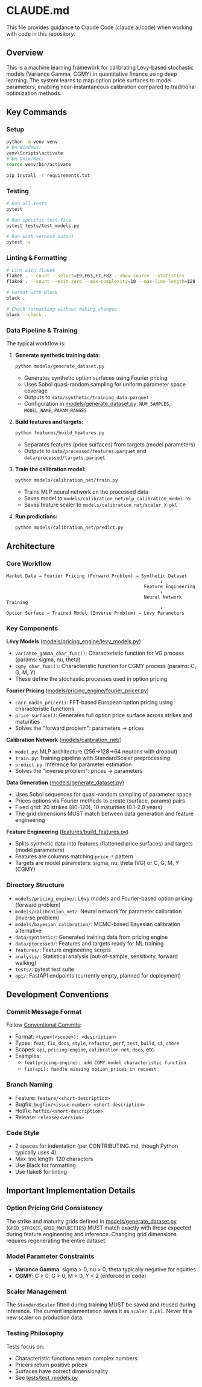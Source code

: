 # CLAUDE.md

This file provides guidance to Claude Code (claude.ai/code) when working with code in this repository.

## Overview

This is a machine learning framework for calibrating Lévy-based stochastic models (Variance Gamma, CGMY) in quantitative finance using deep learning. The system learns to map option price surfaces to model parameters, enabling near-instantaneous calibration compared to traditional optimization methods.

## Key Commands

### Setup
```bash
python -m venv venv
# On Windows:
venv\Scripts\activate
# On Unix/Mac:
source venv/bin/activate

pip install -r requirements.txt
```

### Testing
```bash
# Run all tests
pytest

# Run specific test file
pytest tests/test_models.py

# Run with verbose output
pytest -v
```

### Linting & Formatting
```bash
# Lint with flake8
flake8 . --count --select=E9,F63,F7,F82 --show-source --statistics
flake8 . --count --exit-zero --max-complexity=10 --max-line-length=120 --statistics

# Format with Black
black .

# Check formatting without making changes
black --check .
```

### Data Pipeline & Training

The typical workflow is:

1. **Generate synthetic training data:**
   ```bash
   python models/generate_dataset.py
   ```
   - Generates synthetic option surfaces using Fourier pricing
   - Uses Sobol quasi-random sampling for uniform parameter space coverage
   - Outputs to `data/synthetic/training_data.parquet`
   - Configuration in [models/generate_dataset.py](models/generate_dataset.py): `NUM_SAMPLES`, `MODEL_NAME`, `PARAM_RANGES`

2. **Build features and targets:**
   ```bash
   python features/build_features.py
   ```
   - Separates features (price surfaces) from targets (model parameters)
   - Outputs to `data/processed/features.parquet` and `data/processed/targets.parquet`

3. **Train the calibration model:**
   ```bash
   python models/calibration_net/train.py
   ```
   - Trains MLP neural network on the processed data
   - Saves model to `models/calibration_net/mlp_calibration_model.h5`
   - Saves feature scaler to `models/calibration_net/scaler_X.pkl`

4. **Run predictions:**
   ```bash
   python models/calibration_net/predict.py
   ```

## Architecture

### Core Workflow
```
Market Data → Fourier Pricing (Forward Problem) → Synthetic Dataset
                                                         ↓
                                                   Feature Engineering
                                                         ↓
                                                   Neural Network Training
                                                         ↓
Option Surface → Trained Model (Inverse Problem) → Lévy Parameters
```

### Key Components

**Lévy Models** ([models/pricing_engine/levy_models.py](models/pricing_engine/levy_models.py))
- `variance_gamma_char_func()`: Characteristic function for VG process (params: sigma, nu, theta)
- `cgmy_char_func()`: Characteristic function for CGMY process (params: C, G, M, Y)
- These define the stochastic processes used in option pricing

**Fourier Pricing** ([models/pricing_engine/fourier_pricer.py](models/pricing_engine/fourier_pricer.py))
- `carr_madan_pricer()`: FFT-based European option pricing using characteristic functions
- `price_surface()`: Generates full option price surface across strikes and maturities
- Solves the "forward problem": parameters → prices

**Calibration Network** ([models/calibration_net/](models/calibration_net/))
- `model.py`: MLP architecture (256→128→64 neurons with dropout)
- `train.py`: Training pipeline with StandardScaler preprocessing
- `predict.py`: Inference for parameter estimation
- Solves the "inverse problem": prices → parameters

**Data Generation** ([models/generate_dataset.py](models/generate_dataset.py))
- Uses Sobol sequences for quasi-random sampling of parameter space
- Prices options via Fourier methods to create (surface, params) pairs
- Fixed grid: 20 strikes (80-120), 10 maturities (0.1-2.0 years)
- The grid dimensions MUST match between data generation and feature engineering

**Feature Engineering** ([features/build_features.py](features/build_features.py))
- Splits synthetic data into features (flattened price surfaces) and targets (model parameters)
- Features are columns matching `price_*` pattern
- Targets are model parameters: sigma, nu, theta (VG) or C, G, M, Y (CGMY)

### Directory Structure

- `models/pricing_engine/`: Lévy models and Fourier-based option pricing (forward problem)
- `models/calibration_net/`: Neural network for parameter calibration (inverse problem)
- `models/bayesian_calibration/`: MCMC-based Bayesian calibration alternative
- `data/synthetic/`: Generated training data from pricing engine
- `data/processed/`: Features and targets ready for ML training
- `features/`: Feature engineering scripts
- `analysis/`: Statistical analysis (out-of-sample, sensitivity, forward walking)
- `tests/`: pytest test suite
- `api/`: FastAPI endpoints (currently empty, planned for deployment)

## Development Conventions

### Commit Message Format
Follow [Conventional Commits](https://www.conventionalcommits.org/):
- Format: `<type>(<scope>): <description>`
- Types: `feat`, `fix`, `docs`, `style`, `refactor`, `perf`, `test`, `build`, `ci`, `chore`
- Scopes: `api`, `pricing-engine`, `calibration-net`, `docs`, etc.
- Examples:
  - `feat(pricing-engine): add CGMY model characteristic function`
  - `fix(api): handle missing option_prices in request`

### Branch Naming
- Feature: `feature/<short-description>`
- Bugfix: `bugfix/<issue-number>-<short-description>`
- Hotfix: `hotfix/<short-description>`
- Release: `release/<version>`

### Code Style
- 2 spaces for indentation (per CONTRIBUTING.md, though Python typically uses 4)
- Max line length: 120 characters
- Use Black for formatting
- Use flake8 for linting

## Important Implementation Details

### Option Pricing Grid Consistency
The strike and maturity grids defined in [models/generate_dataset.py](models/generate_dataset.py) (`GRID_STRIKES`, `GRID_MATURITIES`) MUST match exactly with those expected during feature engineering and inference. Changing grid dimensions requires regenerating the entire dataset.

### Model Parameter Constraints
- **Variance Gamma**: sigma > 0, nu > 0, theta typically negative for equities
- **CGMY**: C > 0, G > 0, M > 0, Y < 2 (enforced in code)

### Scaler Management
The `StandardScaler` fitted during training MUST be saved and reused during inference. The current implementation saves it as `scaler_X.pkl`. Never fit a new scaler on production data.

### Testing Philosophy
Tests focus on:
- Characteristic functions return complex numbers
- Pricers return positive prices
- Surfaces have correct dimensionality
- See [tests/test_models.py](tests/test_models.py)
